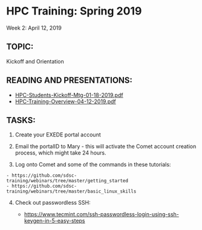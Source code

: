 # HPC Training:  Spring 2019
 Week 2: April 12, 2019

## TOPIC:  
Kickoff and Orientation

## READING AND PRESENTATIONS:
* [HPC-Students-Kickoff-Mtg-01-18-2019.pdf](./HPC-Students-Kickoff-Mtg-01-18-2019.pdf)
* [HPC-Training-Overview-04-12-2019.pdf](HPC-Training-Overview-04-12-2019.pdf)

## TASKS:
1.   Create your EXEDE portal account

2.   Email the portalID to Mary  - this will activate the Comet account creation 
           process, which might take 24 hours.

3.   Log onto Comet and some of the commands in these tutorials:

	- https://github.com/sdsc-training/webinars/tree/master/getting_started
	- https://github.com/sdsc-training/webinars/tree/master/basic_linux_skills

4. Check out passwordless SSH:   

    - https://www.tecmint.com/ssh-passwordless-login-using-ssh-keygen-in-5-easy-steps

